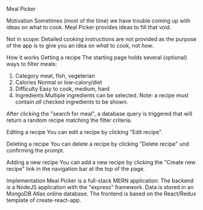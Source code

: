 Meal Picker

Motivation
Sometimes (most of the time) we have trouble coming up with ideas on what to cook. Meal Picker provides ideas to fill that void.

Not in scope:
Detailed cooking instructions are not provided as the purpose of the app is to give you an idea on *what* to cook, not *how*.

How it works
Getting a recipe
The starting page holds several (optional) ways to filter meals:
1. Category
  meat, fish, vegeterian
2. Calories
  Normal or low-calory/diet
3. Difficulty
  Easy to cook, medium, hard
4. Ingredients
  Multiple ingredients can be selected. Note: a recipe must contain *all* checked ingredients to be shown.

After clicking the "search for meal", a database query is triggered that will return a random recipe matching the filter criteria.

Editing a recipe
You can edit a recipe by clicking "Edit recipe".

Deleting a recipe
You can delete a recipe by clicking "Delete recipe" und confirming the prompt.

Adding a new recipe
You can add a new recipe by clicking the "Create new recipe" link in the navigation bar at the top of the page.

Implementation
Meal Picker is a full-stack MERN application:
The backend is a NodeJS application with the "express" framework. Data is stored in an MongoDB Atlas online database.
The frontend is based on the React/Redux template of create-react-app. 
